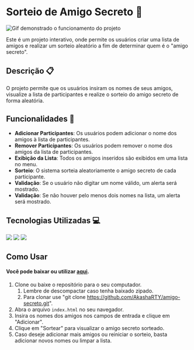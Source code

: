 # Sorteio de Amigo Secreto 🎁
![Gif demonstrado o funcionamento do projeto](https://i.imgur.com/IIvwJND.gif)

Este é um projeto interativo, onde permite os usuários criar uma lista de amigos e realizar um sorteio aleatório a fim de determinar quem é o "amigo secreto".

## Descrição 📋

O projeto permite que os usuários insiram os nomes de seus amigos, visualize a lista de participantes e realize o sorteio do amigo secreto de forma aleatória.

## Funcionalidades 🔨

- **Adicionar Participantes**: Os usuários podem adicionar o nome dos amigos à lista de participantes.
- **Remover Participantes**: Os usuários podem remover o nome dos amigos da lista de participantes.
- **Exibição da Lista**: Todos os amigos inseridos são exibidos em uma lista no menu.
- **Sorteio**: O sistema sorteia aleatoriamente o amigo secreto de cada participante.
- **Validação**: Se o usuário não digitar um nome válido, um alerta será mostrado.
- **Validação**: Se não houver pelo menos dois nomes na lista, um alerta será mostrado.

## Tecnologias Utilizadas 💻

<div>
  <img src="https://img.shields.io/badge/HTML-239120?style=for-the-badge&logo=html5&logoColor=white">
  <img src="https://img.shields.io/badge/CSS-239120?&style=for-the-badge&logo=css3&logoColor=white">
  <img src="https://img.shields.io/badge/JavaScript-F7DF1E?style=for-the-badge&logo=javascript&logoColor=black">
</div>

## Como Usar
#### Você pode baixar ou utilizar <a href="https://amigo-secreto-eight-tau.vercel.app" target="_blank">aqui</a>.
1. Clone ou baixe o repositório para o seu computador.
   1. Lembre de descompactar caso tenha baixado zipado.
   2. Para clonar use "git clone https://github.com/AkashaRTY/amigo-secreto.git".
2. Abra o arquivo `index.html` no seu navegador.
3. Insira os nomes dos amigos nos campos de entrada e clique em "Adicionar".
4. Clique em "Sortear" para visualizar o amigo secreto sorteado.
5. Caso deseje adicionar mais amigos ou reiniciar o sorteio, basta adicionar novos nomes ou limpar a lista.
